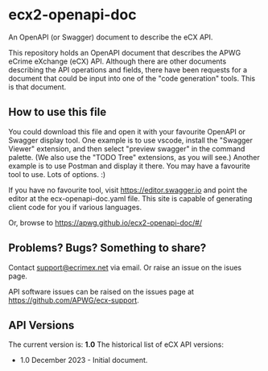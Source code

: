 # ecx2-openapi-doc
An OpenAPI (or Swagger) document to describe the eCX API.

This repository holds an OpenAPI document that describes the APWG eCrime eXchange (eCX) API.
Although there are other documents describing the API operations and fields, there have been requests for a document that could be input into one of the "code generation" tools. This is that document.

## How to use this file

You could download this file and open it with your favourite OpenAPI or Swagger display tool.
One example is to use vscode, install the "Swagger Viewer" extension, and then select "preview swagger" in the command palette.  (We also use the "TODO Tree" extensions, as you will see.)
Another example is to use Postman and display it there.  You may have a favourite tool to use. Lots of options. :)

If you have no favourite tool, visit https://editor.swagger.io and point the editor at the ecx-openapi-doc.yaml file. This site is capable of generating client code for you if various languages.

Or, browse to https://apwg.github.io/ecx2-openapi-doc/#/

## Problems? Bugs? Something to share?
  Contact support@ecrimex.net via email.  Or raise an issue on the isues page.
 
  API software issues can be raised on the issues page at https://github.com/APWG/ecx-support.


## API Versions
The current version is:  **1.0**
The historical list of eCX API versions:
- 1.0 December 2023 - Initial document.
